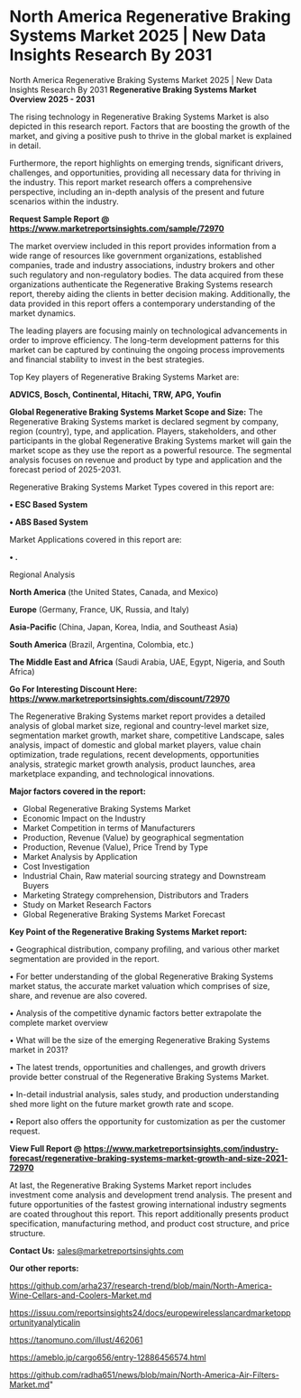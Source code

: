 # North America Regenerative Braking Systems Market 2025 | New Data Insights Research By 2031
North America Regenerative Braking Systems Market 2025 | New Data Insights Research By 2031
<Strong> Regenerative Braking Systems Market Overview 2025 - 2031</strong>

The rising technology in Regenerative Braking Systems Market is also depicted in this research report. Factors that are boosting the growth of the market, and giving a positive push to thrive in the global market is explained in detail.

Furthermore, the report highlights on emerging trends, significant drivers, challenges, and opportunities, providing all necessary data for thriving in the industry. This report market research offers a comprehensive perspective, including an in-depth analysis of the present and future scenarios within the industry.

<strong>Request Sample Report @ <a href=https://www.marketreportsinsights.com/sample/72970>https://www.marketreportsinsights.com/sample/72970</a></strong>

The market overview included in this report provides information from a wide range of resources like government organizations, established companies, trade and industry associations, industry brokers and other such regulatory and non-regulatory bodies. The data acquired from these organizations authenticate the Regenerative Braking Systems research report, thereby aiding the clients in better decision making. Additionally, the data provided in this report offers a contemporary understanding of the market dynamics.

The leading players are focusing mainly on technological advancements in order to improve efficiency. The long-term development patterns for this market can be captured by continuing the ongoing process improvements and financial stability to invest in the best strategies.

Top Key players of Regenerative Braking Systems Market are:

<strong>ADVICS, Bosch, Continental, Hitachi, TRW, APG, Youfin</strong>

<strong><b>Global Regenerative Braking Systems Market Scope and Size:</b></strong>
The Regenerative Braking Systems market is declared segment by company, region (country), type, and application. Players, stakeholders, and other participants in the global Regenerative Braking Systems market will gain the market scope as they use the report as a powerful resource. The segmental analysis focuses on revenue and product by type and application and the forecast period of 2025-2031.

Regenerative Braking Systems Market Types covered in this report are:

<strong>• ESC Based System

• ABS Based System</strong>

Market Applications covered in this report are:

<strong>• .</strong> 

Regional Analysis

<strong>North America</strong> (the United States, Canada, and Mexico)

<strong>Europe</strong> (Germany, France, UK, Russia, and Italy)

<strong>Asia-Pacific</strong> (China, Japan, Korea, India, and Southeast Asia)

<strong>South America</strong> (Brazil, Argentina, Colombia, etc.)

<strong>The Middle East and Africa</strong> (Saudi Arabia, UAE, Egypt, Nigeria, and South Africa)

<strong>Go For Interesting Discount Here: <a href=https://www.marketreportsinsights.com/discount/72970>https://www.marketreportsinsights.com/discount/72970</a></strong>

The Regenerative Braking Systems market report provides a detailed analysis of global market size, regional and country-level market size, segmentation market growth, market share, competitive Landscape, sales analysis, impact of domestic and global market players, value chain optimization, trade regulations, recent developments, opportunities analysis, strategic market growth analysis, product launches, area marketplace expanding, and technological innovations.

<strong><b>Major factors covered in the report:</b></strong>
<ul>
  <li>Global Regenerative Braking Systems Market </li>
  <li>Economic Impact on the Industry</li>
  <li>Market Competition in terms of Manufacturers</li>
  <li>Production, Revenue (Value) by geographical segmentation</li>
  <li>Production, Revenue (Value), Price Trend by Type</li>
  <li>Market Analysis by Application</li>
  <li>Cost Investigation</li>
  <li>Industrial Chain, Raw material sourcing strategy and Downstream Buyers</li>
  <li>Marketing Strategy comprehension, Distributors and Traders</li>
  <li>Study on Market Research Factors</li>
  <li>Global Regenerative Braking Systems Market Forecast</li>
</ul>

<strong><b>Key Point of the Regenerative Braking Systems Market report:</b></strong>

• Geographical distribution, company profiling, and various other market segmentation are provided in the report.

• For better understanding of the global Regenerative Braking Systems market status, the accurate market valuation which comprises of size, share, and revenue are also covered.

• Analysis of the competitive dynamic factors better extrapolate the complete market overview

• What will be the size of the emerging Regenerative Braking Systems market in 2031?

• The latest trends, opportunities and challenges, and growth drivers provide better construal of the Regenerative Braking Systems Market.

• In-detail industrial analysis, sales study, and production understanding shed more light on the future market growth rate and scope.

• Report also offers the opportunity for customization as per the customer request.

<strong><b>View Full Report @ <a href=https://www.marketreportsinsights.com/industry-forecast/regenerative-braking-systems-market-growth-and-size-2021-72970>https://www.marketreportsinsights.com/industry-forecast/regenerative-braking-systems-market-growth-and-size-2021-72970</a></b></strong>


At last, the Regenerative Braking Systems Market report includes investment come analysis and development trend analysis. The present and future opportunities of the fastest growing international industry segments are coated throughout this report. This report additionally presents product specification, manufacturing method, and product cost structure, and price structure.

<strong>Contact Us:</strong>
sales@marketreportsinsights.com

<strong>Our other reports:</strong>

<a href=https://github.com/arha237/research-trend/blob/main/North-America-Wine-Cellars-and-Coolers-Market.md>https://github.com/arha237/research-trend/blob/main/North-America-Wine-Cellars-and-Coolers-Market.md</a>

<a href=https://issuu.com/reportsinsights24/docs/europewirelesslancardmarketopportunityanalyticalin>https://issuu.com/reportsinsights24/docs/europewirelesslancardmarketopportunityanalyticalin</a>

<a href=https://tanomuno.com/illust/462061>https://tanomuno.com/illust/462061</a>

<a href=https://ameblo.jp/cargo656/entry-12886456574.html>https://ameblo.jp/cargo656/entry-12886456574.html</a>

<a href=https://github.com/radha651/news/blob/main/North-America-Air-Filters-Market.md>https://github.com/radha651/news/blob/main/North-America-Air-Filters-Market.md</a>"
